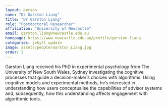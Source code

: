 ```yaml
---
layout: person
name: "Dr Garston Liang"
title: "Dr Garston Liang"
role: "Postdoctoral Researcher"
affiliation: "University of Newcastle"
email: garston.liang@newcastle.edu.au
homepage: https://www.newcastle.edu.au/profile/garston-liang
categories: jekyll update
image: assets/people/Garston_Liang.jpg
order: 2
---
```

Garston Liang received his PhD in experimental psychology from The University of New South Wales, Sydney investigating the cognitive processes that guide a decision-maker’s choices with algorithms. Using cognitive models and experimental methods, he’s interested in understanding how users conceptualise the capabilities of advisor systems and, subsequently, how this understanding affects engagement with algorithmic tools.  
